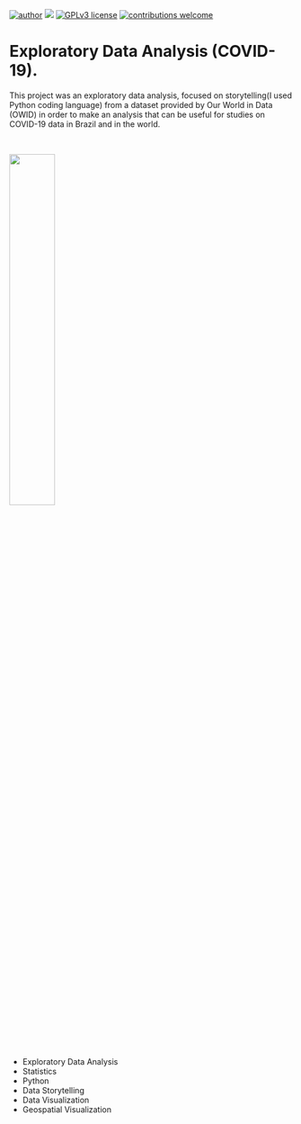 [![author](https://img.shields.io/badge/author-bruno.souza-red.svg)](https://www.linkedin.com/in/eubrunosouza/) [![](https://img.shields.io/badge/python-3.7+-blue.svg)](https://www.python.org/downloads/release/python-365/) [![GPLv3 license](https://img.shields.io/badge/License-GPLv3-blue.svg)](http://perso.crans.org/besson/LICENSE.html) [![contributions welcome](https://img.shields.io/badge/contributions-welcome-brightgreen.svg?style=flat)](https://github.com/eubrunoosouza)



# Exploratory Data Analysis (COVID-19).

This project was an exploratory data analysis, focused on storytelling(I used Python coding language) from a dataset provided by Our World in Data (OWID) in order to make an analysis that can be useful for studies on COVID-19 data in Brazil and in the world.


<br>
<p align="left">
  <img width="40%" src="https://github.com/eubrunoosouza/COVID-19_Project/blob/main/MISC/COVID-19.gif">
</p>
<br>

* Exploratory Data Analysis
* Statistics
* Python
* Data Storytelling
* Data Visualization
* Geospatial Visualization
